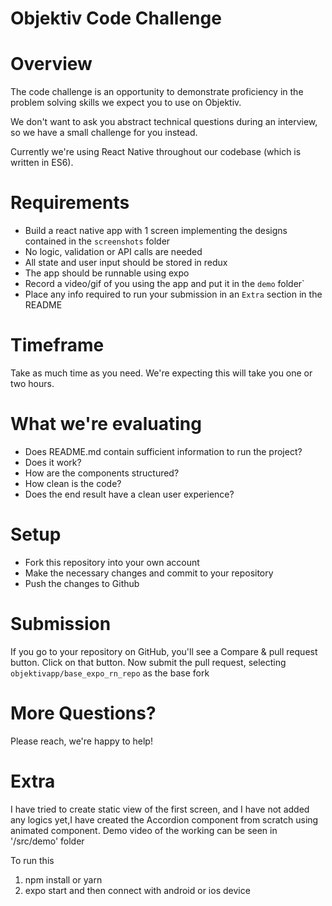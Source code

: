 # Objektiv Code Challenge

# Overview

The code challenge is an opportunity to demonstrate proficiency in the problem solving skills we expect you to use on Objektiv.

We don't want to ask you abstract technical questions during an interview, so we have a small challenge for you instead.

Currently we're using React Native throughout our codebase (which is written in ES6).

# Requirements

- Build a react native app with 1 screen implementing the designs contained in the `screenshots` folder
- No logic, validation or API calls are needed
- All state and user input should be stored in redux
- The app should be runnable using expo
- Record a video/gif of you using the app and put it in the `demo` folder`
- Place any info required to run your submission in an `Extra` section in the README

# Timeframe

Take as much time as you need. We're expecting this will take you one or two hours.

# What we're evaluating

- Does README.md contain sufficient information to run the project?
- Does it work?
- How are the components structured?
- How clean is the code?
- Does the end result have a clean user experience?

# Setup
- Fork this repository into your own account
- Make the necessary changes and commit to your repository
- Push the changes to Github

# Submission

If you go to your repository on GitHub, you'll see a Compare & pull request button. Click on that button.
Now submit the pull request, selecting `objektivapp/base_expo_rn_repo` as the base fork

# More Questions?

Please reach, we're happy to help!

# Extra
I have tried to create static view of the first screen, and I have not added any logics yet,I have created the Accordion component from scratch using animated component.
Demo video of the working can be seen in '/src/demo' folder

To run this
1. npm install or yarn
2. expo start 
and then connect with android or ios device